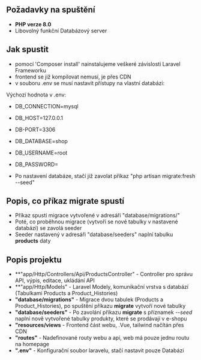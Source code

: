 ## Požadavky na spuštění
- **PHP verze 8.0**
- Libovolný funkční Databázový server

## Jak spustit

- pomocí 'Composer install' nainstalujeme veškeré závislosti Laravel Frameworku
- frontend se již kompilovat nemusí, je přes CDN
- v souboru .env se musí nastavit přístupy na vlastní databázi:

Výchozí hodnota v .env:
- DB_CONNECTION=mysql
- DB_HOST=127.0.0.1
- DB-PORT=3306
- DB_DATABASE=shop
- DB_USERNAME=root
- DB_PASSWORD=

- Po nastavení databáze, stačí již zavolat příkaz "php artisan migrate:fresh --seed"

## Popis, co příkaz migrate spustí
- Příkaz spustí migrace vytvořené v adresáři "database/migrations/"
- Poté, co proběhnou migrace (vytvoří se nové tabulky v nastavené databázi) se zavolá seeder
- Seeder nastavený v adresáři "database/seeders" naplní tabulku **products** daty


## Popis projektu

- **"app/Http/Controllers/Api/ProductsController" - Controller pro správu API, výpis, editace, ukládání API
- **"app/Http/Models" - Laravel Modely, komunikační vrstva s databází (Tabulkami Products a Product_Histories)
- **"database/migrations"** - Migrace dvou tabulek (Products a Product_Histories), po spuštění příkazu **migrate** vytvoří nové tabulky
- **"database/seeders"** - Po zavolání příkazu **migrate** s příznamek *--seed* naplní nově vytvořené tabulky produkty, které se prodávají v e-shopu
- **"resources/views** - Frontend část webu, .Vue, tailwind načítán přes CDN
- **"routes"** - Nadefinované routy webu a api, web má pouze jednu routu na homepage
- **".env"** - Konfigurační soubor laravelu, stačí nastavit pouze Databázi
